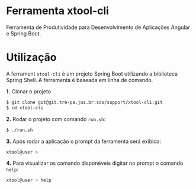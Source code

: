 # Ferramenta xtool-cli

Ferramenta de Produtividade para Desenvolvimento de Aplicações Angular e Spring Boot.

# Utilização

A ferrament `xtool-cli` é um projeto Spring Boot utilizando a biblioteca Spring Shell. A ferramenta é baseada em linha de comando.


**1.** Clonar o projeto 

```sh
$ git clone git@git.tre-pa.jus.br:sds/support/xtool-cli.git
$ cd xtool-cli
```

**2.** Rodar o projeto com comando `run.sh`:

```sh
$ ./run.sh
```

**3.** Após rodar a aplicação o prompt da ferramenta será exibida: 

```sh
xtool@user >
```

**4.** Para visualizar os comando disponéveis digitar no prompt o comando `help`:

```sh
xtool@user > help
```
 
